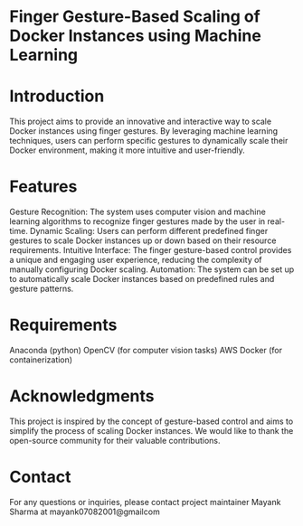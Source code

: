 # Finger Gesture-Based Scaling of Docker Instances using Machine Learning

# Introduction
This project aims to provide an innovative and interactive way to scale Docker instances using finger gestures. By leveraging machine learning techniques, users can perform specific gestures to dynamically scale their Docker environment, making it more intuitive and user-friendly.

# Features
Gesture Recognition: The system uses computer vision and machine learning algorithms to recognize finger gestures made by the user in real-time.
Dynamic Scaling: Users can perform different predefined finger gestures to scale Docker instances up or down based on their resource requirements.
Intuitive Interface: The finger gesture-based control provides a unique and engaging user experience, reducing the complexity of manually configuring Docker scaling.
Automation: The system can be set up to automatically scale Docker instances based on predefined rules and gesture patterns.

# Requirements

Anaconda (python)
OpenCV (for computer vision tasks)
AWS 
Docker (for containerization)

# Acknowledgments
This project is inspired by the concept of gesture-based control and aims to simplify the process of scaling Docker instances. We would like to thank the open-source community for their valuable contributions.

# Contact
For any questions or inquiries, please contact project maintainer Mayank Sharma at  mayank07082001@gmailcom
